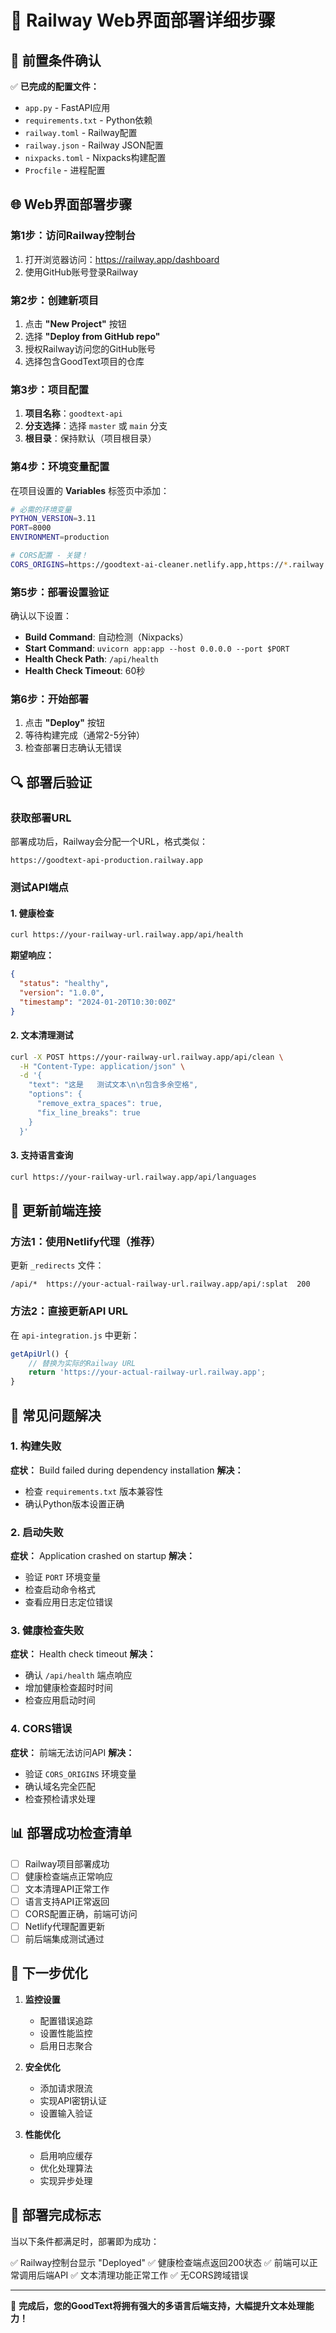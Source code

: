 # 🚀 Railway Web界面部署详细步骤

## 📝 前置条件确认

✅ **已完成的配置文件：**
- `app.py` - FastAPI应用
- `requirements.txt` - Python依赖
- `railway.toml` - Railway配置
- `railway.json` - Railway JSON配置  
- `nixpacks.toml` - Nixpacks构建配置
- `Procfile` - 进程配置

## 🌐 Web界面部署步骤

### 第1步：访问Railway控制台
1. 打开浏览器访问：https://railway.app/dashboard
2. 使用GitHub账号登录Railway

### 第2步：创建新项目
1. 点击 **"New Project"** 按钮
2. 选择 **"Deploy from GitHub repo"**
3. 授权Railway访问您的GitHub账号
4. 选择包含GoodText项目的仓库

### 第3步：项目配置
1. **项目名称**：`goodtext-api`
2. **分支选择**：选择 `master` 或 `main` 分支
3. **根目录**：保持默认（项目根目录）

### 第4步：环境变量配置
在项目设置的 **Variables** 标签页中添加：

```bash
# 必需的环境变量
PYTHON_VERSION=3.11
PORT=8000
ENVIRONMENT=production

# CORS配置 - 关键！
CORS_ORIGINS=https://goodtext-ai-cleaner.netlify.app,https://*.railway.app
```

### 第5步：部署设置验证
确认以下设置：
- **Build Command**: 自动检测（Nixpacks）
- **Start Command**: `uvicorn app:app --host 0.0.0.0 --port $PORT`
- **Health Check Path**: `/api/health`
- **Health Check Timeout**: 60秒

### 第6步：开始部署
1. 点击 **"Deploy"** 按钮
2. 等待构建完成（通常2-5分钟）
3. 检查部署日志确认无错误

## 🔍 部署后验证

### 获取部署URL
部署成功后，Railway会分配一个URL，格式类似：
```
https://goodtext-api-production.railway.app
```

### 测试API端点

#### 1. 健康检查
```bash
curl https://your-railway-url.railway.app/api/health
```
**期望响应：**
```json
{
  "status": "healthy",
  "version": "1.0.0",
  "timestamp": "2024-01-20T10:30:00Z"
}
```

#### 2. 文本清理测试
```bash
curl -X POST https://your-railway-url.railway.app/api/clean \
  -H "Content-Type: application/json" \
  -d '{
    "text": "这是   测试文本\n\n包含多余空格",
    "options": {
      "remove_extra_spaces": true,
      "fix_line_breaks": true
    }
  }'
```

#### 3. 支持语言查询
```bash
curl https://your-railway-url.railway.app/api/languages
```

## 🔗 更新前端连接

### 方法1：使用Netlify代理（推荐）
更新 `_redirects` 文件：
```
/api/*  https://your-actual-railway-url.railway.app/api/:splat  200
```

### 方法2：直接更新API URL
在 `api-integration.js` 中更新：
```javascript
getApiUrl() {
    // 替换为实际的Railway URL
    return 'https://your-actual-railway-url.railway.app';
}
```

## 🐛 常见问题解决

### 1. 构建失败
**症状：** Build failed during dependency installation
**解决：** 
- 检查 `requirements.txt` 版本兼容性
- 确认Python版本设置正确

### 2. 启动失败
**症状：** Application crashed on startup
**解决：**
- 验证 `PORT` 环境变量
- 检查启动命令格式
- 查看应用日志定位错误

### 3. 健康检查失败
**症状：** Health check timeout
**解决：**
- 确认 `/api/health` 端点响应
- 增加健康检查超时时间
- 检查应用启动时间

### 4. CORS错误
**症状：** 前端无法访问API
**解决：**
- 验证 `CORS_ORIGINS` 环境变量
- 确认域名完全匹配
- 检查预检请求处理

## 📊 部署成功检查清单

- [ ] Railway项目部署成功
- [ ] 健康检查端点正常响应
- [ ] 文本清理API正常工作
- [ ] 语言支持API正常返回
- [ ] CORS配置正确，前端可访问
- [ ] Netlify代理配置更新
- [ ] 前后端集成测试通过

## 🚀 下一步优化

1. **监控设置**
   - 配置错误追踪
   - 设置性能监控
   - 启用日志聚合

2. **安全优化**
   - 添加请求限流
   - 实现API密钥认证
   - 设置输入验证

3. **性能优化**
   - 启用响应缓存
   - 优化处理算法
   - 实现异步处理

## 🎯 部署完成标志

当以下条件都满足时，部署即为成功：

✅ Railway控制台显示 "Deployed"
✅ 健康检查端点返回200状态
✅ 前端可以正常调用后端API
✅ 文本清理功能正常工作
✅ 无CORS跨域错误

---

🎉 **完成后，您的GoodText将拥有强大的多语言后端支持，大幅提升文本处理能力！** 